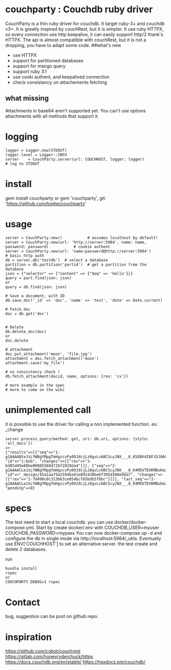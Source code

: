# couchparty : Couchdb ruby driver

CouchParty is a thin ruby driver for couchdb. It target ruby-3+ and couchdb v3+. It is greatly inspired by couchRest, but it is
simpler. It use ruby HTTPX, so every connection use http keepalive, it can easily support http/2 thank's HTTPX.
The api is almost compatible with couchRest, but it is not a dropping, you have to adapt some code.
##what's new
- use HTTPX
- support for partitioned databases
- support for mango query
- support ruby 3.1
- use cooki authent, and keepalived connection  
- check consistancy on attachements fetching

## what missing
Attachments in base64 aren't supported yet. You can't use options attachments with all methods that support it.

# logging
```
logger = Logger.new(STDOUT)
logger.level = Logger::INFO
server    = CouchParty.server(url: COUCHHOST, logger: logger)
# log to STDOUT
```

# install
gem install couchparty
or
gem 'couchparty', git: 'https://github.com/tophe/couchparty'

# usage
```
server = CouchParty.new()           # assumes localhost by default!
server = CouchParty.new(url: 'http://server:5984', name: name, password: password)           # cookie authent
server = CouchParty.new(url: 'name:password@http://server:5984')           # basic http auth
db = server.db('testdb')  # select a database
partition = db.partition('partid')  # get a partition from the database
json = {"selector" => {"content" => {"$eq" => 'hello'}}}
query = part.find(json: json)
or
query = db.find(json: json)

# Save a document, with ID
db.save_doc('_id' => 'doc', 'name' => 'test', 'date' => Date.current)

# Fetch doc
doc = db.get('doc')


# Delete
db.delete_doc(doc)
or 
doc.delete

# attachment
doc.put_attachment('moon', 'file.jpg')
attachment = doc.fetch_attachment('moon')
attachment.save('my_file')

# no consistency check !
db.fetch_attachment(docid, name, options: {rev: 'cx'})

# more example in the spec
# more to come on the wiki
```

# unimplemented call
it is possible to use the driver for calling a non implemented function.
ex: _change
```
server.process_query(method: get, uri: db.uri, options: {style: 'all_docs'})
=> 
{"results"=>[{"seq"=>"1-g1AAAABteJzLYWBgYMpgTmHgzcvPy09JdcjLz8gvLskBCScyJNX___8_K5EBh4I8FiDJ0ACk_oPUZTAnMuYCBdgNEw3MzI3N0fVkAQAMdCGm", "id"=>"1:bob", "changes"=>[{"rev"=>"1-bd85d49a88be80885568472bf2028da4"}]}, {"seq"=>"2-g1AAAACLeJzLYWBgYMpgTmHgzcvPy09JdcjLz8gvLskBCScyJNX___8_K4M5kTEXKMBukmZubmRoiK4Yh_Y8FiDJ0ACk_qOYYphoYGZubI6uJwsAK5Ep8Q", "id"=>"_design/45a1aa79a2594ba91e892430be0f395d390e9da7", "changes"=>[{"rev"=>"1-7d490c0c313b63ce054bcf65bdb5f8bc"}]}], "last_seq"=>"2-g1AAAACLeJzLYWBgYMpgTmHgzcvPy09JdcjLz8gvLskBCScyJNX___8_K4M5kTEXKMBukmZubmRoiK4Yh_Y8FiDJ0ACk_qOYYphoYGZubI6uJwsAK5Ep8Q", "pending"=>0}
```
# specs

The test need to start a local couchdb.
you can use docker/docker-compose.yml. Start by create docker/.env with
COUCHDB_USER=myuser
COUCHDB_PASSWORD=mypass
You can now docker-compose up -d and configure the db in single mode via http://localhost:5984/_utils.
Eventually use ENV['COUCHHOST'] to set an alternative server.
the test create and delete 2 databases.

run
```
bundle install
rspec
or
COUCHPARTY_DEBUG=1 rspec
```

# Contact
bug, suggestion can be post on github repo.




# inspiration
https://github.com/cobot/couchrest
https://gitlab.com/honeyryderchuck/httpx
https://docs.couchdb.org/en/stable/
https://hexdocs.pm/couchdb/
